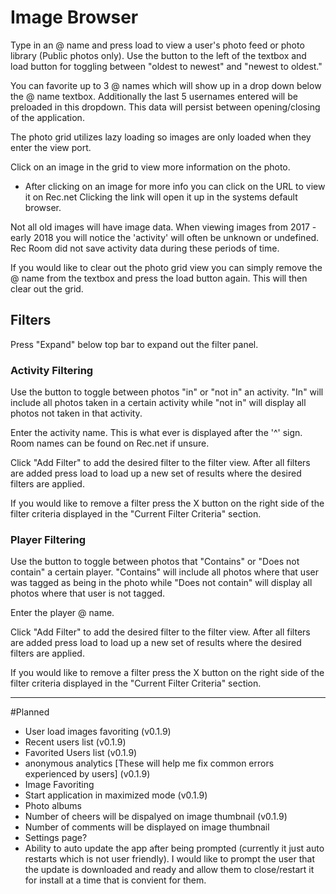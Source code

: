 # Image Browser

Type in an @ name and press load to view a user's photo feed or photo library (Public photos only).  Use the button to the left of the textbox and load button for toggling between "oldest to newest" and "newest to oldest."  

You can favorite up to 3 @ names which will show up in a drop down below the @ name textbox.  Additionally the last 5 usernames entered will be preloaded in this dropdown.  This data will persist between opening/closing of the application.

The photo grid utilizes lazy loading so images are only loaded when they enter the view port.

Click on an image in the grid to view more information on the photo.
- After clicking on an image for more info you can click on the URL to view it on Rec.net  Clicking the link will open it up in the systems default browser.

Not all old images will have image data.  When viewing images from 2017 - early 2018 you will notice the 'activity' will often be unknown or undefined.  Rec Room did not save activity data during these periods of time.

If you would like to clear out the photo grid view you can simply remove the @ name from the textbox and press the load button again.  This will then clear out the grid.

##  Filters
Press "Expand" below top bar to expand out the filter panel.

### Activity Filtering
Use the button to toggle between photos "in" or "not in" an activity.  "In" will include all photos taken in a certain activity while "not in" will display all photos not taken in that activity.

Enter the activity name.  This is what ever is displayed after the '^' sign.  Room names can be found on Rec.net if unsure. 

Click "Add Filter" to add the desired filter to the filter view.  After all filters are added press load to load up a new set of results where the desired filters are applied.

If you would like to remove a filter press the X button on the right side of the filter criteria displayed in the "Current Filter Criteria" section.

### Player Filtering
Use the button to toggle between photos that "Contains" or "Does not contain" a certain player.  "Contains" will include all photos where that user was tagged as being in the photo while "Does not contain" will display all photos where that user is not tagged.

Enter the player @ name. 

Click "Add Filter" to add the desired filter to the filter view.  After all filters are added press load to load up a new set of results where the desired filters are applied.

If you would like to remove a filter press the X button on the right side of the filter criteria displayed in the "Current Filter Criteria" section.


------------

#Planned
- User load images favoriting (v0.1.9)
- Recent users list (v0.1.9)
- Favorited Users list (v0.1.9)
- anonymous analytics [These will help me fix common errors experienced by users] (v0.1.9)
- Image Favoriting
- Start application in maximized mode (v0.1.9)
- Photo albums
- Number of cheers will be dispalyed on image thumbnail (v0.1.9)
- Number of comments will be displayed on image thumbnail
- Settings page?
- Ability to auto update the app after being prompted (currently it just auto restarts which is not user friendly).  I would like to prompt the user that the update is downloaded and ready and allow them to close/restart it for install at a time that is convient for them.
